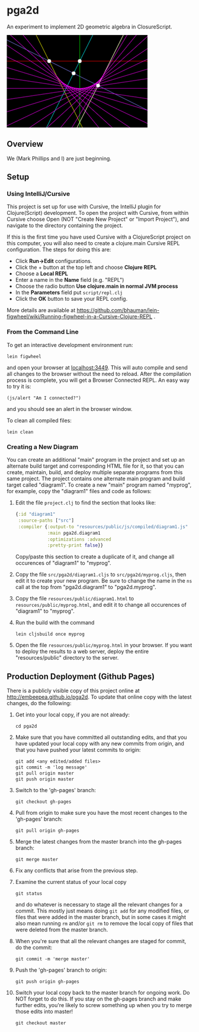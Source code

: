 # pga2d

An experiment to implement 2D geometric algebra in ClosureScript.

![sample diagram](./screenshot.png)

## Overview

We (Mark Phillips and I) are just beginning.

## Setup

### Using IntelliJ/Cursive

This project is set up for use with Cursive, the IntelliJ plugin for
Clojure(Script) development.  To open the project with Cursive, from
within Cursive choose Open (NOT "Create New Project" or "Import
Project"), and navigate to the directory containing the project.

If this is the first time you have used Cursive with a ClojureScript
project on this computer, you will also need to create a clojure.main
Cursive REPL configuration.  The steps for doing this are:

* Click **Run->Edit** configurations.
* Click the + button at the top left and choose **Clojure REPL**
* Choose a **Local REPL**
* Enter a name in the **Name** field (e.g. "REPL")
* Choose the radio button **Use clojure.main in normal JVM process**
* In the **Parameters** field put `script/repl.clj`
* Click the **OK** button to save your REPL config.

More details are available at
https://github.com/bhauman/lein-figwheel/wiki/Running-figwheel-in-a-Cursive-Clojure-REPL
.


### From the Command Line

To get an interactive development environment run:

    lein figwheel

and open your browser at [localhost:3449](http://localhost:3449/).
This will auto compile and send all changes to the browser without the
need to reload. After the compilation process is complete, you will
get a Browser Connected REPL. An easy way to try it is:

    (js/alert "Am I connected?")

and you should see an alert in the browser window.

To clean all compiled files:

    lein clean
    
    
### Creating a New Diagram

You can create an additional "main" program in the project and set
up an alternate build target and corresponding HTML file for it, so that
you can create, maintain, build, and deploy multiple separate programs from
this same project.  The project contains one alternate main program and build
target called "diagram1".  To create a new "main" program named "myprog", for example,
copy the "diagram1" files and code as follows:

1. Edit the file `project.clj` to find the section that looks like:

   ```clj
   {:id "diagram1"
    :source-paths ["src"]
    :compiler {:output-to "resources/public/js/compiled/diagram1.js"
               :main pga2d.diagram1
               :optimizations :advanced
               :pretty-print false}}
   ```

   Copy/paste this section to create a duplicate of it, and change all
   occurences of "diagram1" to "myprog".
   
2. Copy the file `src/pga2d/diagram1.cljs` to `src/pga2d/myprog.cljs`, then
   edit it to create your new program.  Be sure to change the name in the
   `ns` call at the top from "pga2d.diagram1" to "pga2d.myprog".
   
3. Copy the file `resources/public/diagram1.html` to `resources/public/myprog.html`,
   and edit it to change all occurences of "diagram1" to "myprog".
   
4. Run the build with the command   

   ```
   lein cljsbuild once myprog
   ```
    
5. Open the file `resources/public/myprog.html` in your browser.  If
   you want to deploy the results to a web server, deploy the entire
   "resources/public" directory to the server.

## Production Deployment (Github Pages)

There is a publicly visible copy of this project online at
http://embeepea.github.io/pga2d.  To update that online copy with
the latest changes, do the following:

1. Get into your local copy, if you are not already: 
   ```
   cd pga2d
   ```

2. Make sure that you have committed all outstanding edits, and that you
   have updated your local copy with any new commits from origin, and that
   you have pushed your latest commits to origin: 
   ```
   git add <any edited/added files>
   git commit -m 'log message'
   git pull origin master
   git push origin master
   ```
   
3. Switch to the 'gh-pages' branch: 
   ```
   git checkout gh-pages
   ```

4. Pull from origin to make sure you have the most recent changes to
   the 'gh-pages' branch: 
   ```
   git pull origin gh-pages
   ```
   
5. Merge the latest changes from the master branch into the gh-pages branch: 
   ```
   git merge master
   ```
   
6. Fix any conflicts that arise from the previous step.

7. Examine the current status of your local copy 
   ```
   git status
   ```
   and do whatever is necessary to stage all the relevant changes for a commit.  This
   mostly just means doing `git add` for any modified files, or files that were added
   in the master branch, but in some cases it might also mean running `rm` and/or `git rm` to remove
   the local copy of files that were deleted from the master branch.
   
8. When you're sure that all the relevant changes are staged for commit, do the commit: 
   ```
   git commit -m 'merge master'
   ```
   
9. Push the 'gh-pages' branch to origin: 
   ```
   git push origin gh-pages
   ```
   
10. Switch your local copy back to the master branch for ongoing work.  Do NOT
    forget to do this.  If you stay on the gh-pages branch and make further
    edits, you're likely to screw something up when you try to merge those
    edits into master!
    ```
    git checkout master
    ```
